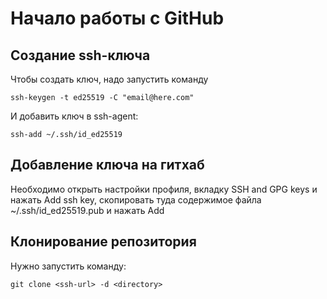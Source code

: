 # Начало работы с GitHub
## Создание ssh-ключа
Чтобы создать ключ, надо запустить команду
```
ssh-keygen -t ed25519 -C "email@here.com"
```
И добавить ключ в ssh-agent:
```
ssh-add ~/.ssh/id_ed25519
```

## Добавление ключа на гитхаб
Необходимо открыть настройки профиля, вкладку SSH and GPG keys и нажать Add ssh key, скопировать туда содержимое файла ~/.ssh/id_ed25519.pub и нажать Add

## Клонирование репозитория
Нужно запустить команду:
```
git clone <ssh-url> -d <directory>
```
